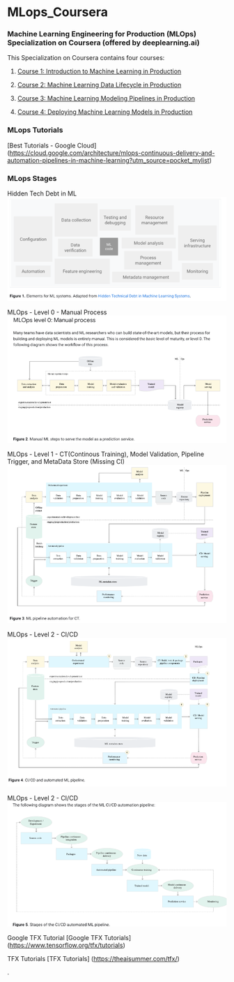 
# MLops_Coursera
### Machine Learning Engineering for Production (MLOps) Specialization on Coursera (offered by deeplearning.ai)


This Specialization on Coursera contains four courses:

1. [Course 1: Introduction to Machine Learning in Production](https://www.coursera.org/learn/introduction-to-machine-learning-in-production?specialization=machine-learning-engineering-for-production-mlops)

2. [Course 2: Machine Learning Data Lifecycle in Production](https://www.coursera.org/learn/machine-learning-data-lifecycle-in-production?specialization=machine-learning-engineering-for-production-mlops)

3. [Course 3: Machine Learning Modeling Pipelines in Production](https://www.coursera.org/learn/machine-learning-modeling-pipelines-in-production?specialization=machine-learning-engineering-for-production-mlops)

4. [Course 4: Deploying Machine Learning Models in Production](https://www.coursera.org/learn/deploying-machine-learning-models-in-production?specialization=machine-learning-engineering-for-production-mlops)






### MLops Tutorials

[Best Tutorials - Google Cloud] (https://cloud.google.com/architecture/mlops-continuous-delivery-and-automation-pipelines-in-machine-learning?utm_source=pocket_mylist)







### MLops Stages

Hidden Tech Debt in ML
![Hidden Tech Debt in ML](Notes/Misc/Tech_Debt.png)


MLOps - Level 0 - Manual Process
![MLOps - Level 0](Notes/Misc/level_0.png)


MLOps - Level 1 - CT(Continous Training), Model Validation, Pipeline Trigger, and MetaData Store (Missing CI)
![MLOps - Level 1](Notes/Misc/level_1.png)


MLOps - Level 2 - CI/CD
![MLOps - Level 2](Notes/Misc/level_2.png)


MLOps - Level 2 - CI/CD
![MLOps - Level 2](Notes/Misc/CI_CD.png)




Google TFX Tutorial
[Google TFX Tutorials] (https://www.tensorflow.org/tfx/tutorials)


TFX Tutorials
[TFX Tutorials] (https://theaisummer.com/tfx/)




.






